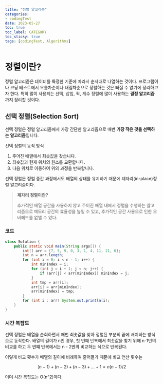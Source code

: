 ```yaml
---
title: "정렬 알고리즘"
categories:
- codingTest
date: 2023-05-27
toc: true
toc_label: CATEGORY
toc_sticky: true
tags: [codingTest, Algorithms]
---
```



# 정렬이란?

정렬 알고리즘은 데이터를 특정한 기준에 따라서 순서대로 나열하는 것이다. 프로그램이나 코딩 테스트에서 오름차순이나 내림차순으로 정렬하는 것은 빠질 수 없기에 정리하고자 한다. 특히 많이 사용되는 선택, 삽입, 퀵, 계수 정렬에 많이 사용하는 **결정 알고리즘**까지 정리할 것이다.

## 선택 정렬(Selection Sort)

선택 정렬은 정렬 알고리즘에서 가장 간단한 알고리즘으로 매번 **가장 작은 것을 선택하는 알고리즘**입니다.

선택 정렬의 동작 방식

1. 주어진 배열에서 최솟값을 찾습니다.
2. 최솟값과 현재 위치의 원소를 교환합니다.
3. 다음 위치로 이동하여 위의 과정을 반복합니다.

선택 정렬은 정렬 중간 과정에서도 배열의 상태를 유지하기 때문에 제자리(in-place)정렬 알고리즘이다.



> **제자리 정렬이란?**
> 
> 
> 추가적인 배열 공간을 사용하지 않고 주어진 배열 내에서 정렬을 수행하는 알고리즘으로 메모리 공간의 효율성을 높일 수 있고, 추가적인 공간 사용으로 인한 오버헤드를 없앨 수 있다.
> 

### 코드

```java
class Solution {
    public static void main(String args[]) {
        int[] arr = {7, 5, 9, 0, 3, 1, 4, 11, 21, 6};
        int n = arr.length;
        for (int i = 0; i < n - 1; i++) {
            int minIndex = i;
            for (int j = i + 1; j < n; j++) {
                if (arr[j] < arr[minIndex]) minIndex = j;
            }
            int tmp = arr[i];
            arr[i] = arr[minIndex];
            arr[minIndex] = tmp;
        }
        for (int i : arr) System.out.println(i);
    }
}
```

### 시간 복잡도

선택 정렬은 배열을 순회하면서 매번 최솟값을 찾아 정렬된 부분의 끝에 배치하는 방식으로 동작한다. 배열의 길이가 n인 경우, 첫 번째 반복에서 최솟값을 찾기 위해 n-1번의 비교를 하고 두 번쨰 반복에서는 n - 2번의 비교하는 식으로 반복된다. 

이렇게 비교 횟수가 배열의 길이에 비례하여 줄어들기 때문에 비교 연산 횟수는

$$
(n-1)+(n-2)+(n-3)+...+1 = n(n-1)/2
$$

이며 시간 복잡도는 O(n^2)이다.